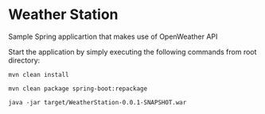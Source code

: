 # Weather Station

Sample Spring applicartion that makes use of OpenWeather API

Start the application by simply executing the following commands from root directory:
```
mvn clean install
```
```
mvn clean package spring-boot:repackage
```
```
java -jar target/WeatherStation-0.0.1-SNAPSHOT.war
```
